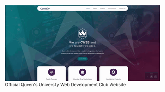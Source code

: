 ![Alt text](./9e57f639ec560f1ac443f1484b1aaacf.gif?raw=true "Site Home")
Official Queen's University Web Development Club Website
